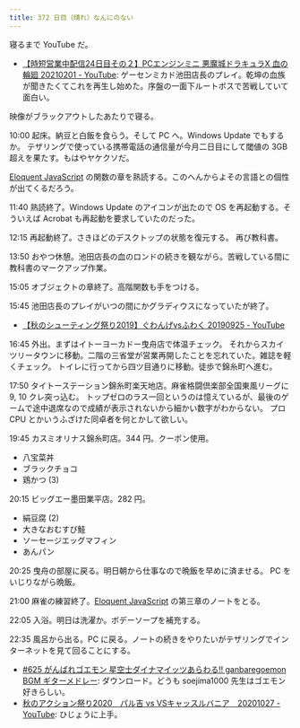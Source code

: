 ```yaml
---
title: 372 日目（晴れ）なんにのない
---
```


寝るまで YouTube だ。

* [【時短営業中配信24日目その２】PCエンジンミニ 悪魔城ドラキュラX 血の輪廻 20210201 - YouTube](https://www.youtube.com/watch?v=5SRDRS1040M):
  ゲーセンミカド池田店長のプレイ。乾坤の血族が聞きたくてこれを再生し始めた。序盤の一面下ルートボスで苦戦していて面白い。

映像がブラックアウトしたあたりで寝る。

10:00 起床。納豆と白飯を食らう。そして PC へ。Windows Update でもするか。
テザリングで使っている携帯電話の通信量が今月二日目にして閾値の 3GB 超えを果たす。もはやヤケクソだ。

[Eloquent JavaScript][Haverbeke18] の関数の章を熟読する。このへんからよその言語との個性が出てくるだろう。

11:40 熟読終了。Windows Update のアイコンが出たので OS を再起動する。そういえば Acrobat も再起動を要求していたのだった。

12:15 再起動終了。さきほどのデスクトップの状態を復元する。
再び教科書。

13:50 おやつ休憩。池田店長の血のロンドの続きを観ながら。苦戦している間に教科書のマークアップ作業。

15:05 オブジェクトの章終了。高階関数も手をつける。

15:45 池田店長のプレイがいつの間にかグラディウスになっていたが終了。

* [【秋のシューティング祭り2019】ぐわんげvsふわく 20190925 - YouTube](https://www.youtube.com/watch?v=poMHgxyY0s0)

16:45 外出。まずはイトーヨーカドー曳舟店で体温チェック。
それからスカイツリータウンに移動。二階の三省堂が営業再開したことを忘れていた。雑誌を軽くチェック。
トイレに行ってから四ツ目通りに移動。徒歩で錦糸町へ進む。

17:50 タイトーステーション錦糸町楽天地店。麻雀格闘倶楽部全国東風リーグに 9, 10 クレ突っ込む。
トップゼロのラス一回というのは憶えているが、最後のゲームで途中退席なので成績が表示されないから細かい数字がわからない。
プロ CPU とかいうふざけた同卓者を何とかして欲しい。

19:45 カスミオリナス錦糸町店。344 円。クーポン使用。

* 八宝菜丼
* ブラックチョコ
* 鶏かつ (3)

20:15 ビッグエー墨田業平店。282 円。

* 絹豆腐 (2)
* 大きなおむすび鮭
* ソーセージエッグマフィン
* あんパン

20:25 曳舟の部屋に戻る。明日朝から仕事なので晩飯を早めに済ませる。
PC をいじりながら晩飯。

21:00 麻雀の練習終了。[Eloquent JavaScript][Haverbeke18] の第三章のノートをとる。

22:05 入浴。明日は洗濯か。ボデーソープを補充する。

22:35 風呂から出る。PC に戻る。ノートの続きをやりたいがテザリングでインターネットを見て回ることにする。

* [&#x23;625 がんばれゴエモン 星空士ダイナマイッツあらわる!! ganbaregoemon BGM ギターメドレー](https://www.youtube.com/watch?v=pJPbc335qI4):
  ダウンロード。どうも soejima1000 先生はゴエモン好きらしい。
* [秋のアクション祭り2020　パル吉 vs VSキャッスルバニア　20201027 - YouTube](https://www.youtube.com/watch?v=KxW69p41hj4):
  ひじょうに上手。

[Haverbeke18]: https://eloquentjavascript.net/
